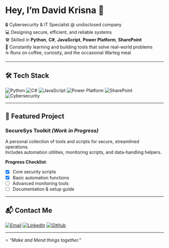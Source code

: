 # Hey, I’m David Krisna 👋

🔒 Cybersecurity & IT Specialist @ undisclosed company  
💻 Designing secure, efficient, and reliable systems  
🛠 Skilled in **Python**, **C#**, **JavaScript**, **Power Platform**, **SharePoint**  
🚀 Constantly learning and building tools that solve real-world problems  
☕ Runs on coffee, curiosity, and the occasional Warteg meal

---

## 🛠 Tech Stack
![Python](https://img.shields.io/badge/Python-3776AB?style=for-the-badge&logo=python&logoColor=white)
![C#](https://img.shields.io/badge/C%23-239120?style=for-the-badge&logo=c-sharp&logoColor=white)
![JavaScript](https://img.shields.io/badge/JavaScript-F7DF1E?style=for-the-badge&logo=javascript&logoColor=black)
![Power Platform](https://img.shields.io/badge/Power%20BI-F2C811?style=for-the-badge&logo=power-bi&logoColor=black)
![SharePoint](https://img.shields.io/badge/SharePoint-0078D4?style=for-the-badge&logo=microsoft-sharepoint&logoColor=white)
![Cybersecurity](https://img.shields.io/badge/Cybersecurity-181717?style=for-the-badge&logo=letsencrypt&logoColor=white)

---

## 📌 Featured Project
### **SecureSys Toolkit** *(Work in Progress)*  
A personal collection of tools and scripts for secure, streamlined operations.  
Includes automation utilities, monitoring scripts, and data-handling helpers.

**Progress Checklist**:
- [x] Core security scripts
- [x] Basic automation functions
- [ ] Advanced monitoring tools
- [ ] Documentation & setup guide

---

## 📬 Contact Me
[![Email](https://img.shields.io/badge/Email-davidkrisna%4069.com-red?style=for-the-badge&logo=gmail&logoColor=white)](mailto:davidkrisna69@gmail.com)
[![LinkedIn](https://img.shields.io/badge/LinkedIn-Profile-blue?style=for-the-badge&logo=linkedin&logoColor=white)](https://www.linkedin.com/in/davidkrisna-)
[![GitHub](https://img.shields.io/badge/GitHub-Quaddy09-black?style=for-the-badge&logo=github&logoColor=white)](https://github.com/Quaddy09)

---

⭐ *“Make and Mend things together.”*

